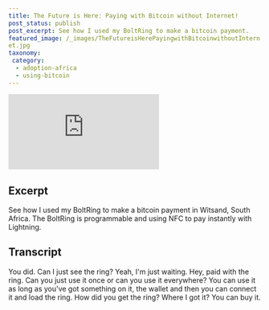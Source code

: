 ```yaml
---
title: The Future is Here: Paying with Bitcoin without Internet!
post_status: publish
post_excerpt: See how I used my BoltRing to make a bitcoin payment.
featured_image: /_images/TheFutureisHerePayingwithBitcoinwithoutIntern
et.jpg
taxonomy:
 category:
  - adoption-africa
  - using-bitcoin
---
```


<iframe src="https://player.vimeo.com/video/1019666540?badge=0&amp;autopause=0&amp;player_id=0&amp;app_id=58479" frameborder="0" allow="autoplay; fullscreen; picture-in-picture; clipboard-write; encrypted-media" title="The Future is Here: Paying with Bitcoin without Internet!"></iframe>

<div style="margin-bottom:30px;"></div>

## Excerpt

See how I used my BoltRing to make a bitcoin payment in Witsand, South Africa. The BoltRing is programmable and using NFC to pay instantly with Lightning.

## Transcript

You did. Can I just see the ring? Yeah, I'm just waiting. Hey, paid with the ring. Can you just use it once or can you use it everywhere? You can use it as long as you've got something on it, the wallet and then you can connect it and load the ring. How did you get the ring? Where I got it? You can buy it.